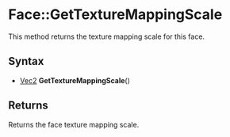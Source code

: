 # Face::GetTextureMappingScale

This method returns the texture mapping scale for this face.

## Syntax 

- [Vec2](Vec2.md) **GetTextureMappingScale**()

## Returns

Returns the face texture mapping scale.
